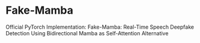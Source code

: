 # Fake-Mamba
Official PyTorch Implementation: Fake-Mamba: Real-Time Speech Deepfake Detection Using Bidirectional Mamba as Self-Attention Alternative
